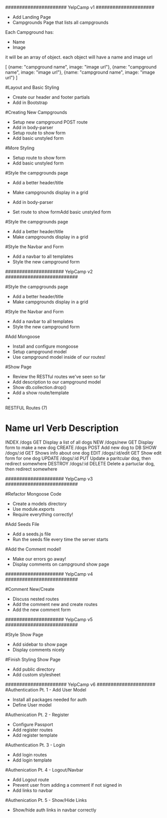 ###################### YelpCamp v1 #####################

* Add Landing Page
* Campgrounds Page that lists all campgrounds

Each Campground has:
* Name
* Image

it will be an array of object. each object will have a name and image url

[
    {name: "campground name", image: "image url"},
    {name: "campground name", image: "image url"},
    {name: "campground name", image: "image url"}
]

#Layout and Basic Styling
* Create our header and footer partials
* Add in Bootstrap

#Creating New Campgrounds

* Setup new campground POST route
* Add in body-parser
* Setup route to show form
* Add basic unstyled form


#More Styling
* Setup route to show form
* Add basic unstyled form

#Style the campgrounds page
* Add a better header/title
* Make campgrounds display in a grid


* Add in body-parser
* Set route to show formAdd basic unstyled form

#Style the campgrounds page
* Add a better header/title
* Make campgrounds display in a grid

#Style the Navbar and Form
* Add a navbar to all templates
* Style the new campground form

##################### YelpCamp v2 ##########################

#Style the campgrounds page
* Add a better header/title
* Make campgrounds display in a grid

#Style the Navbar and Form
* Add a navbar to all templates
* Style the new campground form

#Add Mongoose
* Install and configure mongoose
* Setup campground model
* Use campground model inside of our routes!

#Show Page
* Review the RESTful routes we've seen so far
* Add description to our campground model
* Show db.collection.drop()
* Add a show route/template
* 

RESTFUL Routes (7)

Name       url        Verb         Description
===================================================
INDEX    /dogs          GET    Display a list of all dogs
NEW      /dogs/new      GET    Display form to make a new dog
CREATE   /dogs          POST   Add new dog to DB
SHOW     /dogs/:id      GET    Shows info about one dog
EDIT     /dogs/:id/edit GET    Show edit form for one dog
UPDATE   /dogs/:id      PUT    Update a paritcular dog, then redirect somewhere
DESTROY  /dogs/:id      DELETE Delete a partuclar dog, then redirect somewhere


##################### YelpCamp v3 ##########################

#Refactor Mongoose Code
* Create a models directory
* Use module.exports
* Require everything correctly!


#Add Seeds File
* Add a seeds.js file
* Run the seeds file every time the server starts


#Add the Comment model!
* Make our errors go away!
* Display comments on campground show page


##################### YelpCamp v4 ##########################


#Comment New/Create
* Discuss nested routes
* Add the comment new and create routes
* Add the new comment form


##################### YelpCamp v5 ##########################

#Style Show Page
* Add sidebar to show page
* Display comments nicely

#Finish Styling Show Page
* Add public directory
* Add custom stylesheet

###################### YelpCamp v6 #####################
#Authentication Pt. 1 - Add User Model
* Install all packages needed for auth
* Define User model

#Authenication Pt. 2 - Register
* Configure Passport
* Add register routes 
* Add register template

#Authentication Pt. 3 - Login
* Add login routes
* Add login template

#Authenication Pt. 4 - Logout/Navbar
* Add Logout route
* Prevent user from adding a comment if not signed in 
* Add links to navbar

#Authenication Pt. 5 - Show/Hide Links
* Show/hide auth links in navbar correctly